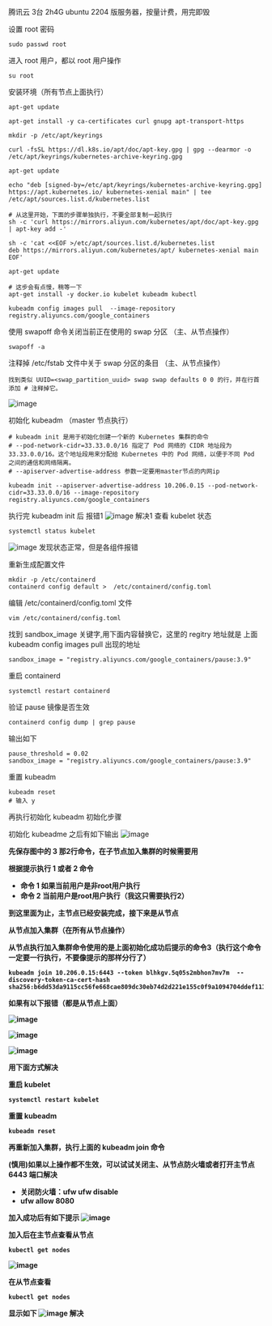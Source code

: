 
腾讯云 3台 2h4G ubuntu 2204 版服务器，按量计费，用完即毁

设置 root 密码
```
sudo passwd root
```

进入 root 用户，都以 root 用户操作
```
su root
```

安装环境（所有节点上面执行）
```
apt-get update

apt-get install -y ca-certificates curl gnupg apt-transport-https

mkdir -p /etc/apt/keyrings

curl -fsSL https://dl.k8s.io/apt/doc/apt-key.gpg | gpg --dearmor -o /etc/apt/keyrings/kubernetes-archive-keyring.gpg

apt-get update

echo "deb [signed-by=/etc/apt/keyrings/kubernetes-archive-keyring.gpg] https://apt.kubernetes.io/ kubernetes-xenial main" | tee /etc/apt/sources.list.d/kubernetes.list

# 从这里开始，下面的步骤单独执行，不要全部复制一起执行
sh -c 'curl https://mirrors.aliyun.com/kubernetes/apt/doc/apt-key.gpg | apt-key add -'

sh -c 'cat <<EOF >/etc/apt/sources.list.d/kubernetes.list
deb https://mirrors.aliyun.com/kubernetes/apt/ kubernetes-xenial main
EOF'

apt-get update

# 这步会有点慢，稍等一下
apt-get install -y docker.io kubelet kubeadm kubectl

kubeadm config images pull  --image-repository registry.aliyuncs.com/google_containers
```

使用 swapoff 命令关闭当前正在使用的 swap 分区 （主、从节点操作）
```
swapoff -a
```
注释掉 /etc/fstab 文件中关于 swap 分区的条目 （主、从节点操作）
```
找到类似 UUID=<swap_partition_uuid> swap swap defaults 0 0 的行，并在行首添加 # 注释掉它。
```
![image](https://github.com/ituserxxx/installation_doc/assets/66945660/d33e2363-b28a-4c47-999c-3dc0ab41ade9)


初始化 kubeadm （master 节点执行）
```
# kubeadm init 是用于初始化创建一个新的 Kubernetes 集群的命令
# --pod-network-cidr=33.33.0.0/16 指定了 Pod 网络的 CIDR 地址段为 33.33.0.0/16。这个地址段用来分配给 Kubernetes 中的 Pod 网络，以便于不同 Pod 之间的通信和网络隔离。
# --apiserver-advertise-address 参数一定要用master节点的内网ip

kubeadm init --apiserver-advertise-address 10.206.0.15 --pod-network-cidr=33.33.0.0/16 --image-repository registry.aliyuncs.com/google_containers
```
执行完 kubeadm init 后 报错1
![image](https://github.com/ituserxxx/installation_doc/assets/66945660/2a9dcc13-a0a0-4ecb-b820-2d823c622178)
解决1
查看 kubelet 状态
```
systemctl status kubelet
```
![image](https://github.com/ituserxxx/installation_doc/assets/66945660/dfa0efdc-8c56-44a8-bcc1-f397f25f1b44)
发现状态正常，但是各组件报错

重新生成配置文件
```
mkdir -p /etc/containerd
containerd config default >  /etc/containerd/config.toml
```

编辑 /etc/containerd/config.toml 文件
```
vim /etc/containerd/config.toml
```

找到 sandbox_image 关键字,用下面内容替换它，这里的 regitry 地址就是 上面  kubeadm config images pull 出现的地址
```
sandbox_image = "registry.aliyuncs.com/google_containers/pause:3.9" 
```

重启 containerd 
```
systemctl restart containerd
```

验证 pause 镜像是否生效
```
containerd config dump | grep pause
```

输出如下
```
pause_threshold = 0.02
sandbox_image = "registry.aliyuncs.com/google_containers/pause:3.9"
```

重置 kubeadm
```
kubeadm reset 
# 输入 y
```
再执行初始化 kubeadm 初始化步骤

初始化 kubeadme 之后有如下输出
![image](https://github.com/ituserxxx/installation_doc/assets/66945660/7810c511-2af3-4038-b3cc-a65b9cce0aa1)

<b>先保存图中的 3 那2行命令，在子节点加入集群的时候需要用<b>

根据提示执行 1 或者 2 命令
- 命令 1 如果当前用户是非root用户执行
- 命令 2 当前用户是root用户执行（我这只需要执行2）

到这里面为止，主节点已经安装完成，接下来是从节点

从节点加入集群（在所有从节点操作）

从节点执行加入集群命令使用的是上面初始化成功后提示的命令3（执行这个命令一定要一行执行，不要像提示的那样分行了）
```
kubeadm join 10.206.0.15:6443 --token blhkgv.5q05s2mbhon7mv7m  --discovery-token-ca-cert-hash sha256:b6dd53da9115cc56fe668cae809dc30eb74d2d221e155c0f9a1094704ddef111
```

如果有以下报错（都是从节点上面）

![image](https://github.com/ituserxxx/installation_doc/assets/66945660/423eb242-0981-451b-9178-8ee6db58101e)

![image](https://github.com/ituserxxx/installation_doc/assets/66945660/d1f96485-9b78-458b-adeb-4cc4474cad00)

![image](https://github.com/ituserxxx/installation_doc/assets/66945660/5d1f1335-a951-48b0-a003-6a69b2306e30)

用下面方式解决


重启  kubelet
```
systemctl restart kubelet
```
重置 kubeadm
```
kubeadm reset
```
再重新加入集群，执行上面的 kubeadm join 命令


(慎用)如果以上操作都不生效，可以试试关闭主、从节点防火墙或者打开主节点 6443 端口解决

- 关闭防火墙：ufw ufw disable
- ufw allow 8080

加入成功后有如下提示
![image](https://github.com/ituserxxx/installation_doc/assets/66945660/7b3966c2-8212-4280-bc3a-e4b2aca93a22)

加入后在主节点查看从节点
```
kubectl get nodes
```
![image](https://github.com/ituserxxx/installation_doc/assets/66945660/f52ffa3b-8049-4692-bd5c-4b4910eefd21)

在从节点查看
```
kubectl get nodes
```
显示如下
![image](https://github.com/ituserxxx/installation_doc/assets/66945660/1ac8238a-e9f1-4db8-8b9a-f10cd36246fd)
解决





